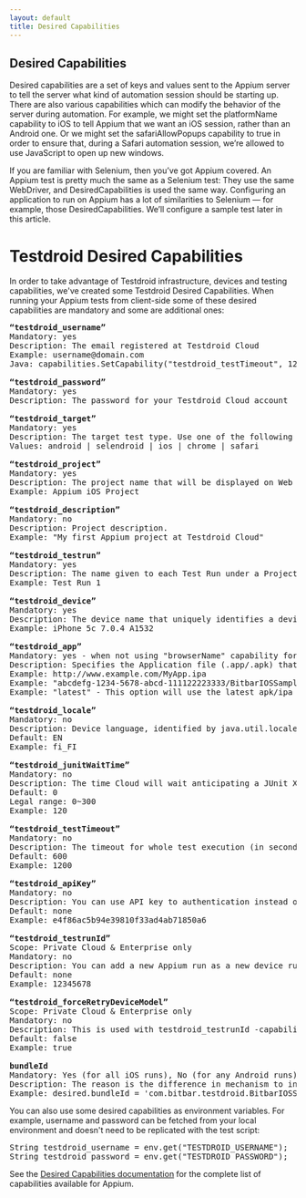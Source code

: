 ```yaml
---
layout: default
title: Desired Capabilities
---
```



## Desired Capabilities

Desired capabilities are a set of keys and values sent to the Appium server to tell the server what kind of automation session should be starting up. There are also various capabilities which can modify the behavior of the server during automation. For example, we might set the platformName capability to iOS to tell Appium that we want an iOS session, rather than an Android one. Or we might set the safariAllowPopups capability to true in order to ensure that, during a Safari automation session, we’re allowed to use JavaScript to open up new windows. 

If you are familiar with Selenium, then you’ve got Appium covered. An Appium test is pretty much the same as a Selenium test: They use the same WebDriver, and DesiredCapabilities is used the same way. Configuring an application to run on Appium has a lot of similarities to Selenium — for example, those DesiredCapabilities. We’ll configure a sample test later in this article.

<h1>Testdroid Desired Capabilities</h1>

In order to take advantage of Testdroid infrastructure, devices and testing capabilities, we've created some Testdroid Desired Capabilities. When running your Appium tests from client-side some of these desired capabilities are mandatory and some are additional ones:

<pre>
<strong>“testdroid_username”</strong>
Mandatory: yes
Description: The email registered at Testdroid Cloud
Example: username@domain.com
Java: capabilities.SetCapability("testdroid_testTimeout", 1200);

<strong>“testdroid_password”</strong>
Mandatory: yes
Description: The password for your Testdroid Cloud account

<strong>“testdroid_target”</strong>
Mandatory: yes
Description: The target test type. Use one of the following value. android and ios are for native apps, selendroid when testing a hybrid app and chrome and safari for web testing using the respective web browsers as well as (API<17).
Values: android | selendroid | ios | chrome | safari

<strong>“testdroid_project”</strong>
Mandatory: yes
Description: The project name that will be displayed on Web UI. See FAQs for more details.
Example: Appium iOS Project

<strong>“testdroid_description”</strong>
Mandatory: no
Description: Project description.
Example: "My first Appium project at Testdroid Cloud"

<strong>“testdroid_testrun”</strong>
Mandatory: yes
Description: The name given to each Test Run under a Project. See FAQs for more details.
Example: Test Run 1

<strong>“testdroid_device”</strong>
Mandatory: yes
Description: The device name that uniquely identifies a device on Testdroid Cloud. (Copy the name from Web UI, as shown in the snapshot). Alternatively you can use a script to query for free devices (eg. a python example)
Example: iPhone 5c 7.0.4 A1532

<strong>“testdroid_app”</strong>
Mandatory: yes - when not using "browserName" capability for browser automation
Description: Specifies the Application file (.app/.apk) that would be installed on the device. The App can be given as a public URL, or the SessionId received on uploading the application to Testdroid Cloud. For an example on uploading App to Cloud see section this Python example.
Example: http://www.example.com/MyApp.ipa
Example: "abcdefg-1234-5678-abcd-111122223333/BitbarIOSSample.ipa"
Example: "latest" - This option will use the latest apk/ipa uploaded to the selected project. Upload can be done either from UI or API.

<strong>“testdroid_locale”</strong>
Mandatory: no
Description: Device language, identified by java.util.locale Locale ID
Default: EN
Example: fi_FI

<strong>“testdroid_junitWaitTime”</strong>
Mandatory: no
Description: The time Cloud will wait anticipating a JUnit XML upload after receiving driver.quit()
Default: 0
Legal range: 0~300
Example: 120

<strong>“testdroid_testTimeout”</strong>
Mandatory: no
Description: The timeout for whole test execution (in seconds). It's configurable only, if you have active plan/subscription
Default: 600
Example: 1200

<strong>“testdroid_apiKey”</strong>
Mandatory: no
Description: You can use API key to authentication instead of user name and password. This is available in "My Accounts" -view.
Default: none
Example: e4f86ac5b94e39810f33ad4ab71850a6

<strong>“testdroid_testrunId”</strong>
Scope: Private Cloud & Enterprise only
Mandatory: no
Description: You can add a new Appium run as a new device run to an existing testrun by providing a testrunid. Note! New testrun is created, if there's already a run for similar device.
Default: none
Example: 12345678

<strong>“testdroid_forceRetryDeviceModel”</strong>
Scope: Private Cloud & Enterprise only
Mandatory: no
Description: This is used with testdroid_testrunId -capability. Testdroid will replace the device run data of an existing device run, if one for the same device model is found.
Default: false
Example: true

<strong>bundleId</strong>
Mandatory: Yes (for all iOS runs), No (for any Android runs)
Description: The reason is the difference in mechanism to install ipa in Testdroid compared to local case. Appium framework maps bundle ID automatically in case of local run/installation. In cloud case we must notify Appium framework about the correct bundle ID.
Example: desired.bundleId = 'com.bitbar.testdroid.BitbarIOSSample';</pre>

You can also use some desired capabilities as environment variables. For example, username and password can be fetched from your local environment and doesn't need to be replicated with the test script:

<pre>String testdroid_username = env.get("TESTDROID_USERNAME");
String testdroid_password = env.get("TESTDROID_PASSWORD");</pre>

See the [Desired Capabilities documentation](http://appium.io/slate/en/master/?ruby#appium-server-capabilities) for the complete list of capabilities available for Appium.




